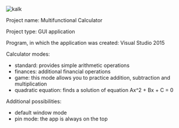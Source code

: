 ![kalk](https://user-images.githubusercontent.com/40712810/43993032-d8a41ff4-9d87-11e8-8243-47160dc657c1.PNG)


Project name: Multifunctional Calculator

Project type: GUI application

Program, in which the application was created: Visual Studio 2015

Calculator modes:
 - standard: provides simple arithmetic operations
 - finances: additional financial operations
 - game: this mode allows you to practice addition, subtraction and multiplication
 - quadratic equation: finds a solution of equation Ax^2 + Bx + C = 0
 
Additional possibilities:
 - default window mode
 - pin mode: the app is always on the top
